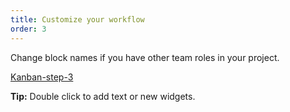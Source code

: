 ```yaml
---
title: Customize your workflow
order: 3
---
```


Change block names if you have other team roles in your project.

[Kanban-step-3](howTo:Kanban-step-3)

**Tip:** Double click to add text or new widgets.
